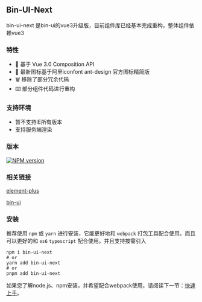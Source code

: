 ## Bin-UI-Next

bin-ui-next 是bin-ui的vue3升级版，目前组件库已经基本完成重构，整体组件依赖vue3

### 特性

<ul class="doc-li">
    <li>💪 基于 Vue 3.0 Composition API</li>
    <li>🌈 最新图标基于阿里iconfont ant-design 官方图标精简版</li>
    <li>🗑 移除了部分冗余代码</li>
    <li>⌨️ 部分组件代码进行重构</li>
</ul>

### 支持环境

<ul class="doc-li">
    <li>暂不支持IE所有版本</li>
    <li>支持服务端渲染</li>
</ul>

### 版本

[![NPM version](https://img.shields.io/npm/v/bin-ui-next.svg)](https://www.npmjs.com/package/bin-ui-next)

### 相关链接

[element-plus](https://element-plus.gitee.io/#/zh-CN/component/installation)

[bin-ui](https://wangbin3162.gitee.io/bin-ui/)

### 安装

推荐使用 `npm` 或 `yarn` 进行安装，它能更好地和 `webpack` 打包工具配合使用。而且可以更好的和 `es6` `typescript` 配合使用。并且支持按需引入

```shell
npm i bin-ui-next
# or 
yarn add bin-ui-next
# or 
pnpm add bin-ui-next
```

如果您了解node.js、npm安装，并希望配合webpack使用，请阅读下一节：[快速上手](/#/start)。
